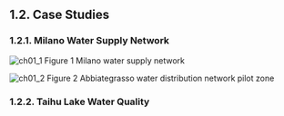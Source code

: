 ## 1.2. Case Studies

### 1.2.1. Milano Water Supply Network

![ch01_1](https://raw.githubusercontent.com/quanpan302/phd/master/thesis/assets/ch01/fig/IW_Milano_full_network.png)
Figure 1 Milano water supply network

![ch01_2](https://raw.githubusercontent.com/quanpan302/phd/master/thesis/assets/ch01/fig/IW_Abb_network.png)
Figure 2 Abbiategrasso water distribution network pilot zone

### 1.2.2. Taihu Lake Water Quality
